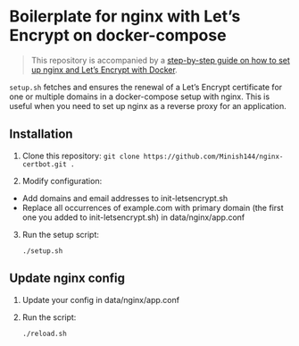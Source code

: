 # Boilerplate for nginx with Let’s Encrypt on docker-compose

> This repository is accompanied by a [step-by-step guide on how to
> set up nginx and Let’s Encrypt with Docker](https://medium.com/@pentacent/nginx-and-lets-encrypt-with-docker-in-less-than-5-minutes-b4b8a60d3a71).

`setup.sh` fetches and ensures the renewal of a Let’s
Encrypt certificate for one or multiple domains in a docker-compose
setup with nginx.
This is useful when you need to set up nginx as a reverse proxy for an
application.

## Installation

1. Clone this repository: `git clone https://github.com/Minish144/nginx-certbot.git .`

2. Modify configuration:

- Add domains and email addresses to init-letsencrypt.sh
- Replace all occurrences of example.com with primary domain (the first one you added to init-letsencrypt.sh) in data/nginx/app.conf

3.  Run the setup script:

        ./setup.sh

## Update nginx config

1.  Update your config in data/nginx/app.conf
2.  Run the script:

        ./reload.sh
